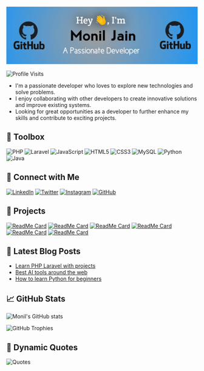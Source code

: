 ![Monil's GitHub Banner](https://github.com/rockstarmonil/rockstarmonil/blob/main/WhatsApp%20Image%202024-07-09%20at%2016.16.12_98b2bc99.jpg)

![Profile Visits](https://komarev.com/ghpvc/?username=rockstarmonil&color=blue)

- I'm a passionate developer who loves to explore new technologies and solve problems.
- I enjoy collaborating with other developers to create innovative solutions and improve existing systems.
- Looking for great opportunities as a developer to further enhance my skills and contribute to exciting projects.
  

## 🧰 Toolbox

![PHP](https://img.shields.io/badge/-PHP-777BB4?style=for-the-badge&logo=php&logoColor=white)
![Laravel](https://img.shields.io/badge/-Laravel-FF2D20?style=for-the-badge&logo=laravel&logoColor=white)
![JavaScript](https://img.shields.io/badge/-JavaScript-F7DF1E?style=for-the-badge&logo=javascript&logoColor=black)
![HTML5](https://img.shields.io/badge/-HTML5-E34F26?style=for-the-badge&logo=html5&logoColor=white)
![CSS3](https://img.shields.io/badge/-CSS3-1572B6?style=for-the-badge&logo=css3&logoColor=white)
![MySQL](https://img.shields.io/badge/-MySQL-4479A1?style=for-the-badge&logo=mysql&logoColor=white)
![Python](https://img.shields.io/badge/-Python-3776AB?style=for-the-badge&logo=python&logoColor=white)
![Java](https://img.shields.io/badge/-Java-007396?style=for-the-badge&logo=java&logoColor=white)

## 🔗 Connect with Me

[![LinkedIn](https://img.shields.io/badge/-LinkedIn-0A66C2?style=for-the-badge&logo=linkedin&logoColor=white)](https://www.linkedin.com/in/monil-jain01)
[![Twitter](https://img.shields.io/badge/-Twitter-1DA1F2?style=for-the-badge&logo=twitter&logoColor=white)](https://twitter.com/rockstarmonil_)
[![Instagram](https://img.shields.io/badge/-Instagram-E4405F?style=for-the-badge&logo=instagram&logoColor=white)](https://instagram.com/monil_jain_01)
[![GitHub](https://img.shields.io/badge/-GitHub-181717?style=for-the-badge&logo=github&logoColor=white)](https://github.com/rockstarmonil)

## 🌟 Projects

[![ReadMe Card](https://github-readme-stats.vercel.app/api/pin/?username=rockstarmonil&repo=newphpproject&theme=radical)](https://github.com/rockstarmonil/newphpproject)
[![ReadMe Card](https://github-readme-stats.vercel.app/api/pin/?username=rockstarmonil&repo=Inventory-management-software&theme=radical)](https://github.com/rockstarmonil/Inventory-management-software)
[![ReadMe Card](https://github-readme-stats.vercel.app/api/pin/?username=rockstarmonil&repo=Laravel11CRUD&theme=radical)](https://github.com/rockstarmonil/Laravel11CRUD)
[![ReadMe Card](https://github-readme-stats.vercel.app/api/pin/?username=rockstarmonil&repo=monil-portfolio&theme=radical)](https://github.com/rockstarmonil/monil-portfolio)
[![ReadMe Card](https://github-readme-stats.vercel.app/api/pin/?username=rockstarmonil&repo=shell-scripting&theme=radical)](https://github.com/rockstarmonil/shell-scripting)
[![ReadMe Card](https://github-readme-stats.vercel.app/api/pin/?username=rockstarmonil&repo=docker-experiments&theme=radical)](https://github.com/rockstarmonil/docker-experiments)

## 📝 Latest Blog Posts
<!-- BLOG-POST-LIST:START -->
- [Learn PHP Laravel with projects](https://techtarget01.blogspot.com/2024/06/laravel-framework-tutorial-learn-php.html)
- [Best AI tools around the web](https://techtarget01.blogspot.com/2022/10/httpstechtarget01.blogspot.com20229-best-artificial-intelligence-ai.html.html)
- [How to learn Python for beginners](https://techtarget01.blogspot.com/2022/08/how-to-learn-python-for-beginners-free.html)
<!-- BLOG-POST-LIST:END -->

## 📈 GitHub Stats
![Monil's GitHub stats](https://github-readme-stats.vercel.app/api?username=rockstarmonil&show_icons=true&theme=radical)

![GitHub Trophies](https://github-profile-trophy.vercel.app/?username=rockstarmonil&theme=radical)

## 📜 Dynamic Quotes
![Quotes](https://quotes-github-readme.vercel.app/api?type=horizontal&theme=radical)

